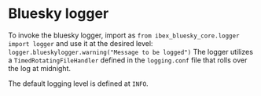 # Bluesky logger

To invoke the bluesky logger, import as `from ibex_bluesky_core.logger import logger` and use it at the desired level:
`logger.blueskylogger.warning("Message to be logged")`
The logger utilizes a `TimedRotatingFileHandler` defined in the `logging.conf` file that rolls over the log at midnight.

The default logging level is defined at `INFO`.
